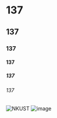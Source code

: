 # 137
## 137
### 137
#### 137
##### 137
###### 137
![NKUST](nkust.jpg "高科大")
![image](https://github.com/ysc311/137/assets/144698772/633b0c48-2ae3-403c-b349-8dc5389ed542)
